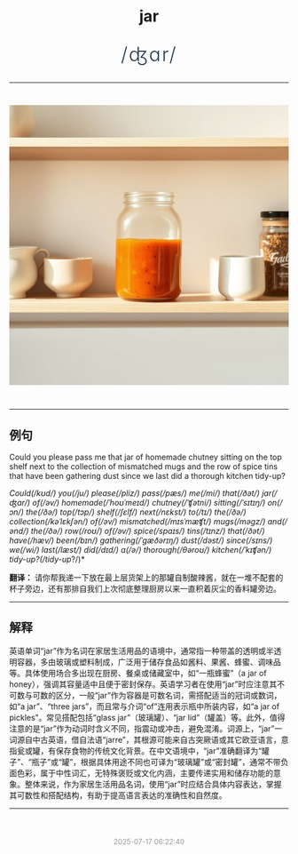 <div align="center">

# jar

<div style="margin: 30px 0;">
<h1 style="font-size: 2.5em; font-weight: 300; letter-spacing: 2px; margin: 0; color: #2c3e50;">
/ʤɑr/
</h1>
</div>

</div>

---

<div align="center" style="margin: 40px 0;">

![jar](images/jar.png)

</div>

---

## 例句

Could you please pass me that jar of homemade chutney sitting on the top shelf next to the collection of mismatched mugs and the row of spice tins that have been gathering dust since we last did a thorough kitchen tidy-up?

*Could(/kʊd/) you(/ju/) please(/pliz/) pass(/pæs/) me(/mi/) that(/ðət/) jar(/ʤɑr/) of(/əv/) homemade(/ˈhoʊˈmeɪd/) chutney(/ˈʧətni/) sitting(/ˈsɪtɪŋ/) on(/ɔn/) the(/ðə/) top(/tɔp/) shelf(/ʃɛlf/) next(/nɛkst/) to(/tɪ/) the(/ðə/) collection(/kəˈlɛkʃən/) of(/əv/) mismatched(/mɪsˈmæʧt/) mugs(/məgz/) and(/ənd/) the(/ðə/) row(/roʊ/) of(/əv/) spice(/spaɪs/) tins(/tɪnz/) that(/ðət/) have(/hæv/) been(/bɪn/) gathering(/ˈgæðərɪŋ/) dust(/dəst/) since(/sɪns/) we(/wi/) last(/læst/) did(/dɪd/) a(/ə/) thorough(/θəroʊ/) kitchen(/ˈkɪʧən/) tidy-up?(/tidy-up*?/)*

**翻译：** 请你帮我递一下放在最上层货架上的那罐自制酸辣酱，就在一堆不配套的杯子旁边，还有那排自我们上次彻底整理厨房以来一直积着灰尘的香料罐旁边。

---

## 解释

英语单词“jar”作为名词在家居生活用品的语境中，通常指一种带盖的透明或半透明容器，多由玻璃或塑料制成，广泛用于储存食品如酱料、果酱、蜂蜜、调味品等。具体使用场合多出现在厨房、餐桌或储藏室中，如“一瓶蜂蜜”（a jar of honey），强调其容量适中且便于密封保存。英语学习者在使用“jar”时应注意其不可数与可数的区分，一般“jar”作为容器是可数名词，需搭配适当的冠词或数词，如“a jar”、“three jars”，而且常与介词“of”连用表示瓶中所装内容，如“a jar of pickles”。常见搭配包括“glass jar”（玻璃罐）、“jar lid”（罐盖）等。此外，值得注意的是“jar”作为动词时含义不同，指震动或冲击，避免混淆。词源上，“jar”一词源自中古英语，借自法语“jarre”，其根源可能来自古突厥语或其它欧亚语言，意指瓮或罐，有保存食物的传统文化背景。在中文语境中，“jar”准确翻译为“罐子”、“瓶子”或“罐”，根据具体用途不同也可译为“玻璃罐”或“密封罐”，通常不带负面色彩，属于中性词汇，无特殊褒贬或文化内涵，主要传递实用和储存功能的意象。整体来说，作为家居生活用品名词，使用“jar”时应结合具体内容表达，掌握其可数性和搭配结构，有助于提高语言表达的准确性和自然度。


---

<div align="center" style="margin-top: 50px;">
<small style="color: #999; font-size: 0.9em;">2025-07-17 06:22:40</small>
</div>
